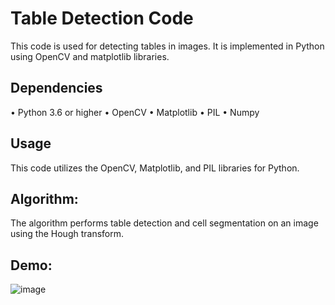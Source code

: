 # Table Detection Code
This code is used for detecting tables in images. It is implemented in Python using OpenCV and matplotlib libraries.

## Dependencies
• Python 3.6 or higher
• OpenCV
• Matplotlib
• PIL
• Numpy

## Usage
This code utilizes the OpenCV, Matplotlib, and PIL libraries for Python.

## Algorithm:
The algorithm performs table detection and cell segmentation on an image using the Hough transform.

## Demo:
![image](https://user-images.githubusercontent.com/67821758/225486224-63b2f81b-d5bf-43f4-af4e-cd779cb73a97.png)
